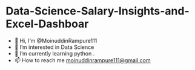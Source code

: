 # Data-Science-Salary-Insights-and-Excel-Dashboar
- 👋 Hi, I’m @MoinuddinRampure111
- 👀 I’m interested in Data Science
- 🌱 I’m currently learning python .
- 📫 How to reach me moinuddinrampure111@gmail.com
